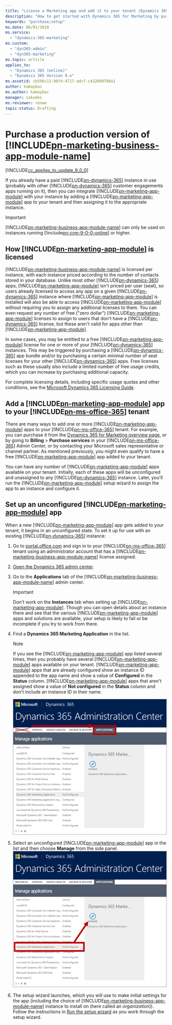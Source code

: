 ```yaml
---
title: "License a Marketing app and add it to your tenant (Dynamics 365 for Marketing) | Microsoft Docs"
description: "How to get started with Dynamics 365 for Marketing by purchasing a license and adding the app to your tenant"
keywords: "purchase;setup"
ms.date: 06/01/2018
ms.service:
  - "dynamics-365-marketing"
ms.custom:
  - "dyn365-admin"
  - "dyn365-marketing"
ms.topic: article
applies_to:
  - "Dynamics 365 (online)"
  - "Dynamics 365 Version 9.x"
ms.assetid: cb596c13-98fd-4717-adcf-c432609788a1
author: kamaybac
ms.author: kamaybac
manager: sakudes
ms.reviewer: renwe
topic-status: Drafting
---
```


# Purchase a production version of [!INCLUDE[pn-marketing-business-app-module-name](../includes/pn-marketing-business-app-module-name.md)]

[!INCLUDE[cc_applies_to_update_9_0_0](../includes/cc_applies_to_update_9_0_0.md)]

If you already have a paid [!INCLUDE[pn-dynamics-365](../includes/pn-dynamics-365.md)] instance in use (probably with other [!INCLUDE[pn-dynamics-365](../includes/pn-dynamics-365.md)] customer engagements apps running on it), then you can integrate [!INCLUDE[pn-marketing-app-module](../includes/pn-marketing-app-module.md)] with your instance by adding a [!INCLUDE[pn-marketing-app-module](../includes/pn-marketing-app-module.md)] app to your tenant and then assigning it to the appropriate instance.

> [!IMPORTANT]
> [!INCLUDE[pn-marketing-business-app-module-name](../includes/pn-marketing-business-app-module-name.md)] can only be used on instances running [!include[pn-crm-9-0-0-online](../includes/pn-crm-9-0-0-online.md)] or higher.

## How [!INCLUDE[pn-marketing-app-module](../includes/pn-marketing-app-module.md)] is licensed

[!INCLUDE[pn-marketing-business-app-module-name](../includes/pn-marketing-business-app-module-name.md)] is licensed per instance, with each instance priced according to the number of contacts stored in your database.  Unlike most other [!INCLUDE[pn-dynamics-365](../includes/pn-dynamics-365.md)] apps, [!INCLUDE[pn-marketing-app-module](../includes/pn-marketing-app-module.md)] isn't priced per user (seat), so users already licensed to access any app on a given [!INCLUDE[pn-dynamics-365](../includes/pn-dynamics-365.md)] instance where [!INCLUDE[pn-marketing-app-module](../includes/pn-marketing-app-module.md)] is installed will also be able to access [!INCLUDE[pn-marketing-app-module](../includes/pn-marketing-app-module.md)] without requiring you to assign any additional licenses to them. You can even request any number of free (&quot;zero dollar&quot;) [!INCLUDE[pn-marketing-app-module](../includes/pn-marketing-app-module.md)] licenses to assign to users that don't have a [!INCLUDE[pn-dynamics-365](../includes/pn-dynamics-365.md)] license, but these aren't valid for apps other than [!INCLUDE[pn-marketing-app-module](../includes/pn-marketing-app-module.md)].

In some cases, you may be entitled to a free [!INCLUDE[pn-marketing-app-module](../includes/pn-marketing-app-module.md)] license for one or more of your [!INCLUDE[pn-dynamics-365](../includes/pn-dynamics-365.md)] instances. This may be triggered by purchasing a [!INCLUDE[pn-dynamics-365](../includes/pn-dynamics-365.md)] app bundle and/or by purchasing a certain minimal number of seat licenses for your other [!INCLUDE[pn-dynamics-365](../includes/pn-dynamics-365.md)] apps. Free licenses such as these usually also include a limited number of free usage credits, which you can increase by purchasing additional capacity.

For complete licensing details, including specific usage quotas and other conditions, see the  [Microsoft Dynamics 365 Licensing Guide](https://go.microsoft.com/fwlink/p/?linkid=874224).

## Add a [!INCLUDE[pn-marketing-app-module](../includes/pn-marketing-app-module.md)] app to your [!INCLUDE[pn-ms-office-365](../includes/pn-ms-office-365.md)] tenant

There are many ways to add one or more [!INCLUDE[pn-marketing-app-module](../includes/pn-marketing-app-module.md)] apps to your [!INCLUDE[pn-ms-office-365](../includes/pn-ms-office-365.md)] tenant. For example, you can purchase it from the [Dynamics 365 for Marketing overview page](https://dynamics.microsoft.com/en-us/marketing/overview/), or by going to **Billing** > **Purchase services** in your [!INCLUDE[pn-ms-office-365](../includes/pn-ms-office-365.md)] Admin Center, or by contacting your Microsoft sales representative or channel partner. As mentioned previously, you might even qualify to have a free [!INCLUDE[pn-marketing-app-module](../includes/pn-marketing-app-module.md)] app added to your tenant.

You can have any number of [!INCLUDE[pn-marketing-app-module](../includes/pn-marketing-app-module.md)] apps available on your tenant. Initially, each of these apps will be unconfigured and unassigned to any [!INCLUDE[pn-dynamics-365](../includes/pn-dynamics-365.md)] instance. Later, you'll run the [!INCLUDE[pn-marketing-app-module](../includes/pn-marketing-app-module.md)] setup wizard to assign the app to an instance and configure it.

## Set up an unconfigured [!INCLUDE[pn-marketing-app-module](../includes/pn-marketing-app-module.md)] app

When a new [!INCLUDE[pn-marketing-app-module](../includes/pn-marketing-app-module.md)] app gets added to your tenant, it begins in an unconfigured state. To set it up for use with an existing [!INCLUDE[pn-dynamics-365](../includes/pn-dynamics-365.md)] instance:

1. Go to [portal.office.com](https://portal.office.com) and sign in to your [!INCLUDE[pn-ms-office-365](../includes/pn-ms-office-365.md)] tenant using an administrator account that has a [!INCLUDE[pn-marketing-business-app-module-name](../includes/pn-marketing-business-app-module-name.md)] license assigned.

1. [Open the Dynamics 365 admin center](dynamics-365-admin-center.md).

1. Go to the **Applications** tab of the [!INCLUDE[pn-marketing-business-app-module-name](../includes/pn-marketing-business-app-module-name.md)] admin center.
    > [!IMPORTANT]
    > Don't work on the **Instances** tab when setting up [!INCLUDE[pn-marketing-app-module](../includes/pn-marketing-app-module.md)]. Though you can open details about an instance there and see that the various [!INCLUDE[pn-marketing-app-module](../includes/pn-marketing-app-module.md)] apps and solutions are available, your setup is likely to fail or be incomplete if you try to work from there.

1. Find a **Dynamics 365 Marketing Application** in the list.
    > [!NOTE]
    > If you see the [!INCLUDE[pn-marketing-app-module](../includes/pn-marketing-app-module.md)] app listed several times, then you probably have several [!INCLUDE[pn-marketing-app-module](../includes/pn-marketing-app-module.md)] apps available on your tenant. [!INCLUDE[pn-marketing-app-module](../includes/pn-marketing-app-module.md)] apps that are already configured show an instance ID appended to the app name and show a value of **Configured** in the **Status** column. [!INCLUDE[pn-marketing-app-module](../includes/pn-marketing-app-module.md)] apps that aren't assigned show a value of **Not configured** in the **Status** column and don't include an instance ID in their name.

   ![Set up Marketing using the Applications tab, not the Instances tab](media/purchase-app-tab.png "Set up Marketing using the Applications tab, not the Instances tab")

1. Select an unconfigured [!INCLUDE[pn-marketing-app-module](../includes/pn-marketing-app-module.md)] app in the list and then choose **Manage** from the side panel.  
    ![Choose an app and then select the Manage button](media/purchase-manage-button.png "Choose an app and then select the Manage button")

1. The setup wizard launches, which you will use to make initial settings for the app (including the choice of [!INCLUDE[pn-marketing-business-app-module-name](../includes/pn-marketing-business-app-module-name.md)] instance to install on (here called an _organization_)). Follow the instructions in [Run the setup wizard](purchase-setup.md) as you work through the setup wizard.
